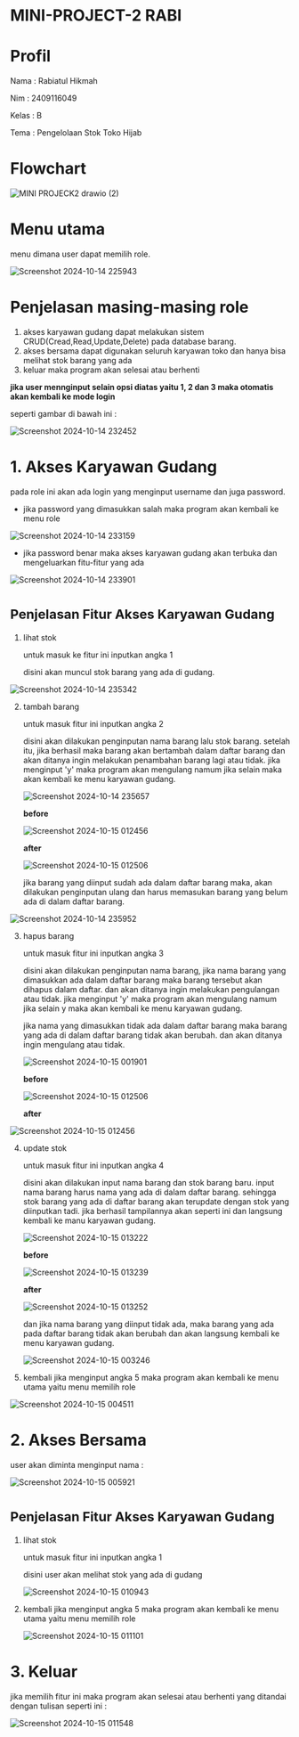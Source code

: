 # MINI-PROJECT-2 RABI
# Profil
Nama : Rabiatul Hikmah

Nim : 2409116049

Kelas : B

Tema : Pengelolaan Stok Toko Hijab
# Flowchart
![MINI PROJECK2 drawio (2)](https://github.com/user-attachments/assets/ac2e7ff9-afe5-4a01-a60a-03a1df9b4bdf)
# Menu utama

menu dimana user dapat memilih role.

![Screenshot 2024-10-14 225943](https://github.com/user-attachments/assets/5f92cad8-1aba-47ed-a055-55af1911e0bb)

# Penjelasan masing-masing role
1. akses karyawan gudang
   dapat melakukan sistem CRUD(Cread,Read,Update,Delete) pada database barang.
2. akses bersama
   dapat digunakan seluruh karyawan toko dan hanya bisa melihat stok barang yang ada
3. keluar
   maka program akan selesai atau berhenti

**jika user mennginput selain opsi diatas yaitu 1, 2 dan 3 maka otomatis akan kembali ke mode login**

seperti gambar di bawah ini :

![Screenshot 2024-10-14 232452](https://github.com/user-attachments/assets/7d6a9d9b-1e24-49d4-95ad-04032ebd285d)

# 1. Akses Karyawan Gudang 
pada role ini akan ada login yang menginput username dan juga password. 

* jika password yang dimasukkan salah maka program akan kembali ke menu role

![Screenshot 2024-10-14 233159](https://github.com/user-attachments/assets/f499a87f-8086-4682-875e-a2396d56f73a)

* jika password benar maka akses karyawan gudang akan terbuka dan mengeluarkan fitu-fitur yang ada

![Screenshot 2024-10-14 233901](https://github.com/user-attachments/assets/a83a286c-d6a5-4d93-b5a2-e56c78ff5727)

# <sub>Penjelasan Fitur Akses Karyawan Gudang<sub>

1. lihat stok
   
   untuk masuk ke fitur ini inputkan angka 1

    disini akan muncul stok barang yang ada di gudang.
   
  ![Screenshot 2024-10-14 235342](https://github.com/user-attachments/assets/f8e33c30-7b47-4c9d-a95b-2a0147dc0c56)
  
     

2. tambah barang

   untuk masuk fitur ini inputkan angka 2
   
   disini akan dilakukan penginputan nama barang lalu stok barang. setelah itu, jika berhasil      maka barang akan bertambah dalam daftar barang dan akan ditanya ingin melakukan penambahan      barang lagi atau tidak. jika menginput 'y' maka program akan mengulang namum jika selain       maka akan kembali ke menu karyawan gudang.

   ![Screenshot 2024-10-14 235657](https://github.com/user-attachments/assets/4ca93188-b4eb-40ec-a1d0-efd3e21d6319)

   **before**
   
   ![Screenshot 2024-10-15 012456](https://github.com/user-attachments/assets/0b2245af-c9ad-4d2f-871c-8a79a5454179)

   **after**

   ![Screenshot 2024-10-15 012506](https://github.com/user-attachments/assets/e8e9ab7e-8142-4e92-95aa-6d4b4756c790)


   jika barang yang diinput sudah ada dalam daftar barang maka, akan dilakukan penginputan         ulang dan harus memasukan barang yang belum ada di dalam daftar barang.

![Screenshot 2024-10-14 235952](https://github.com/user-attachments/assets/fa7f87f6-5f36-4471-9b8f-96d07f5096c8)

3. hapus barang

   untuk masuk fitur ini inputkan angka 3

   disini akan dilakukan penginputan nama barang, jika nama barang yang dimasukkan ada dalam       daftar barang maka barang tersebut akan dihapus dalam daftar. dan akan ditanya ingin            melakukan pengulangan atau tidak. jika menginput 'y' maka program akan mengulang namum jika selain y maka akan kembali ke menu karyawan gudang.

   jika nama yang dimasukkan tidak ada dalam daftar barang maka barang yang ada di dalam           daftar barang tidak akan berubah. dan akan ditanya ingin mengulang atau tidak.
   
      ![Screenshot 2024-10-15 001901](https://github.com/user-attachments/assets/f767475e-dfdd-4b7d-b6cd-3b5b9be3f8d0)

   **before**

     ![Screenshot 2024-10-15 012506](https://github.com/user-attachments/assets/3d5409c6-b722-4bfb-8cec-e865ef694a4b)

   **after**

 ![Screenshot 2024-10-15 012456](https://github.com/user-attachments/assets/87d20195-bbc2-4abb-ab93-81ac6b71538c)


4. update stok

   untuk masuk fitur ini inputkan angka 4

   disini akan dilakukan input nama barang dan stok barang baru. input nama barang harus nama yang ada di dalam daftar barang. sehingga stok barang yang ada di daftar barang akan terupdate dengan stok yang diinputkan tadi. jika berhasil tampilannya akan seperti ini dan langsung kembali ke manu karyawan gudang.

   ![Screenshot 2024-10-15 013222](https://github.com/user-attachments/assets/ef164706-1c25-44f4-bea9-bd5212a7862b)

   **before**

   ![Screenshot 2024-10-15 013239](https://github.com/user-attachments/assets/7621fbf5-d4dd-4c0e-bef9-311e88d58f53)

   **after**

   ![Screenshot 2024-10-15 013252](https://github.com/user-attachments/assets/10b06255-1407-4bcd-91cb-bfef80d7047b)

    dan jika nama barang yang diinput tidak ada, maka barang yang ada pada daftar barang tidak akan berubah dan akan langsung kembali ke menu karyawan gudang.

   ![Screenshot 2024-10-15 003246](https://github.com/user-attachments/assets/d56eb17b-6238-4d2d-a524-677ef37bff69)


 5. kembali
    jika menginput angka 5 maka program akan kembali ke menu utama yaitu menu memilih role

   ![Screenshot 2024-10-15 004511](https://github.com/user-attachments/assets/c55bba50-7e35-4ddd-9a29-64f206e944e7)


# 2. Akses Bersama

user akan diminta menginput nama : 

![Screenshot 2024-10-15 005921](https://github.com/user-attachments/assets/9b08614b-dd7c-4d4c-87d0-cd8b03f7283b)

# <sub>Penjelasan Fitur Akses Karyawan Gudang<sub>

1. lihat stok
   
   untuk masuk fitur ini inputkan angka 1

   disini user akan melihat stok yang ada di gudang

   ![Screenshot 2024-10-15 010943](https://github.com/user-attachments/assets/6e4e9210-e2b3-42f7-abbb-85476239fecd)

2. kembali
   jika menginput angka 5 maka program akan kembali ke menu utama yaitu menu memilih role

   ![Screenshot 2024-10-15 011101](https://github.com/user-attachments/assets/9fdcc55a-aa55-48c8-a907-d8843aba6e4a)

# 3. Keluar

   jika memilih fitur ini maka program akan selesai atau berhenti yang ditandai dengan tulisan seperti ini :

   ![Screenshot 2024-10-15 011548](https://github.com/user-attachments/assets/b7937da0-7306-498f-8ab1-52ef172d6d84)

